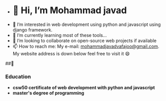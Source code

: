- <h1>👋 Hi, I’m Mohammad javad</h1>
- 👀 I’m interested in web development using python and javascript using django framework.
- 🌱 I’m currently learning most of these tools...
- 💞️ I’m looking to collaborate on open-source web projects if available
- 📫 How to reach me:
   My e-mail: mohammadjavadvafajoo@gmail.com. 
    My website address is down below feel free to visit it :smile:
    
 ##:page_facing_up:<h3>Education</h3>
  - **csw50 certificate of web development with python and javascript**
  - **master's degree of programming**


<!---
javad-hub/javad-hub is a ✨ special ✨ repository because its `README.md` (this file) appears on your GitHub profile.
You can click the Preview link to take a look at your changes.
--->
